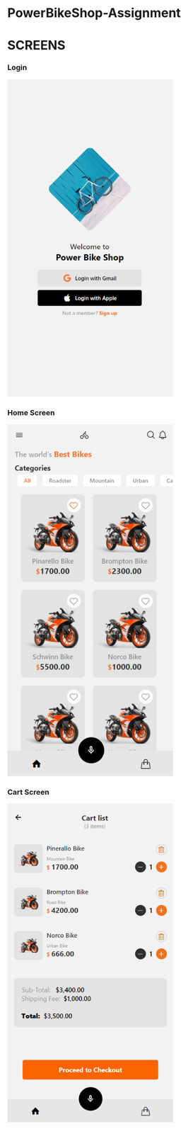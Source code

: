 # PowerBikeShop-Assignment
 

 # SCREENS

 ### Login
 <img width="375" src="./App Screenshots/LogIn.PNG">

 ### Home Screen
 <img width="375" src="./App Screenshots/Home screen.PNG">
 
 ### Cart Screen
 <img width="375" src="./App Screenshots/Cart screen.PNG">
